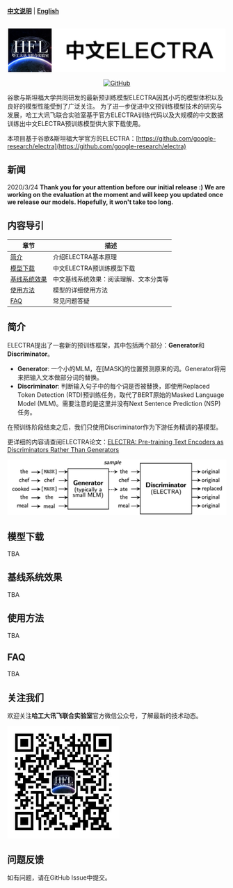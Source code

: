 [**中文说明**](./README.md) | [**English**](./README_EN.md)

<p align="center">
    <br>
    <img src="./pics/banner.png" width="500"/>
    <br>
</p>
<p align="center">
    <a href="https://github.com/ymcui/Chinese-ELECTRA/blob/master/LICENSE">
        <img alt="GitHub" src="https://img.shields.io/github/license/ymcui/Chinese-ELECTRA.svg?color=blue&style=flat-square">
    </a>
</p>

谷歌与斯坦福大学共同研发的最新预训练模型ELECTRA因其小巧的模型体积以及良好的模型性能受到了广泛关注。
为了进一步促进中文预训练模型技术的研究与发展，哈工大讯飞联合实验室基于官方ELECTRA训练代码以及大规模的中文数据训练出中文ELECTRA预训练模型供大家下载使用。

本项目基于谷歌&斯坦福大学官方的ELECTRA：[https://github.com/google-research/electra](https://github.com/google-research/electra)


## 新闻
2020/3/24 **Thank you for your attention before our initial release :) We are working on the evaluation at the moment and will keep you updated once we release our models. Hopefully, it won't take too long.**


## 内容导引
| 章节 | 描述 |
|-|-|
| [简介](#简介) | 介绍ELECTRA基本原理 |
| [模型下载](#模型下载) | 中文ELECTRA预训练模型下载 |
| [基线系统效果](#基线系统效果) | 中文基线系统效果：阅读理解、文本分类等 |
| [使用方法](#使用方法) | 模型的详细使用方法 |
| [FAQ](#FAQ) | 常见问题答疑 |


## 简介
ELECTRA提出了一套新的预训练框架，其中包括两个部分：**Generator**和**Discriminator**。
- **Generator**: 一个小的MLM，在[MASK]的位置预测原来的词。Generator将用来把输入文本做部分词的替换。
- **Discriminator**: 判断输入句子中的每个词是否被替换，即使用Replaced Token Detection (RTD)预训练任务，取代了BERT原始的Masked Language Model (MLM)。需要注意的是这里并没有Next Sentence Prediction (NSP)任务。

在预训练阶段结束之后，我们只使用Discriminator作为下游任务精调的基模型。

更详细的内容请查阅ELECTRA论文：[ELECTRA: Pre-training Text Encoders as Discriminators Rather Than Generators](https://openreview.net/pdf?id=r1xMH1BtvB)

![](./pics/model.png)


## 模型下载
TBA


## 基线系统效果
TBA


## 使用方法
TBA


## FAQ
TBA


## 关注我们
欢迎关注**哈工大讯飞联合实验室**官方微信公众号，了解最新的技术动态。

![qrcode.png](./pics/qrcode.jpg)


## 问题反馈
如有问题，请在GitHub Issue中提交。

